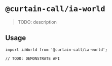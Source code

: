 # `@curtain-call/ia-world`

> TODO: description

## Usage

```
import iaWorld from '@curtain-call/ia-world';

// TODO: DEMONSTRATE API
```
